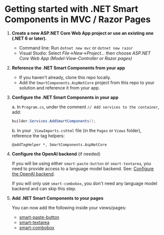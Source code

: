 # Getting started with .NET Smart Components in MVC / Razor Pages

1. **Create a new ASP.NET Core Web App project or use an existing one (.NET 6 or later).**

   * Command line: Run `dotnet new mvc` or `dotnet new razor`
   * Visual Studio: Select *File*->*New*->*Project...* then choose *ASP.NET Core Web App (Model-View-Controller or Razor pages)*

1. **Reference the .NET Smart Components from your app**

   * If you haven't already, clone this repo locally.
   * Add the `SmartComponents.AspNetCore` project from this repo to your solution and reference it from your app.

1. **Configure the .NET Smart Components in your app**

   a. In `Program.cs`, under the comment `// Add services to the container`, add:

   ```cs
   builder.Services.AddSmartComponents();
   ```

   b. In your `_ViewImports.cshtml` file (in the `Pages` or `Views` folder), reference the tag helpers:

   ```cshtml
   @addTagHelper *, SmartComponents.AspNetCore
   ```

1. **Configure the OpenAI backend** (if needed)

   If you will be using either `smart-paste-button` or `smart-textarea`, you need to provide access to a language model backend. See: [Configure the OpenAI backend](configure-openai-backend.md).
   
   If you will only use `smart-combobox`, you don't need any language model backend and can skip this step.

1. **Add .NET Smart Components to your pages**

   You can now add the following inside your views/pages:

   * [smart-paste-button](smart-paste.md)
   * [smart-textarea](smart-textarea.md)
   * [smart-combobox](smart-combobox.md)
